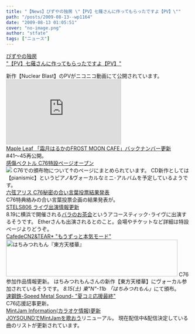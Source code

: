 ```yaml
---
title: "【News】ぴずやの独房 \"【PV】七薙さんに作ってもらったですよ【PV】\""
path: "/posts/2009-08-13--wp1164"
date: "2009-08-13 01:05:51"
cover: "no-image.png"
author: "stfate"
tags: ["ニュース"]
---
```


<style type="text/css">
<!--
p {white-space: pre-wrap};
-->
</style>

<a class="topics" href="http://www.pizuya.com/" target="_blank">ぴずやの独房 "【PV】七薙さんに作ってもらったですよ【PV】"</a>
<div class="news">新作【Nuclear Blast】のPVがニコニコ動画にて公開されています。
<iframe width="312" height="176" src="http://ext.nicovideo.jp/thumb/sm7910254" scrolling="no" style="border:solid 1px #CCC;" frameborder="0"><a href="http://www.nicovideo.jp/watch/sm7910254">【ニコニコ動画】【C76】Pizuya&#039;s Cell x MyonMyon/My Fancy【C76】</a></iframe></div>
<a class="topics" href="http://www.timerocket.co.jp/fmc/" target="_blank">Maple Leaf 「霜月はるかのFROST MOON CAFE」バックナンバー更新</a>
<div class="news">#41～45再公開。</div>
<a class="topics" href="http://www.sen-vec.com/c76.html" target="_blank">感傷ベクトル C76特設ページオープン</a>
<div class="news"><a href="http://www.sen-vec.com/c76.html" target="_blank"><img src="http://www.sen-vec.com/pianismic.jpg"></a>
C76での頒布物について↑のページにまとめられています。
CD新作としては【pianismic】というピアノ&ヴォーカルなミニ･アルバムを予定しているようです。</div>
<a class="topics" href="http://www.rokugen.net/" target="_blank">六弦アリス C76秘密の合い言葉投票結果発表</a>
<div class="news">C76特典絡みの合い言葉投票企画の結果発表が。</div>
<a class="topics" href="http://www.stels806.com/" target="_blank">STELS806 ライヴ出演情報更新</a>
<div class="news">8.19に横浜で開催される<a href="http://www.stels806.com/stels806/live/index.html" target="_blank">バラのお茶会</a>というアコースティック･ライヴに出演するそうです。
Etherさんも出演されるとのこと。会場やチケットなど詳細は特設ページよりどうぞ。</div>
<a class="topics" href="http://homepage2.nifty.com/cn2/" target="_blank">CafedeCN2&TEAR* "もうずっと本気モード"</a>
<div class="news"><a href="http://8lemo.lala.cc/tt/" target="_blank"><img src="http://8lemo.lala.cc/tt/banner1.jpg" alt="はちみつれもん『東方天楼華』" width="468" height="100" border="0" /></a>
C76参加作品情報更新。
はちみつれもんさんの新作【東方天楼華】にヴォーカル参加されているそうです。
<em>8.15(土) 東"N"-11b 「はちみつれもん」</em>にて頒布。</div>
<a class="topics" href="http://www.sm-sound.com/" target="_blank">速鋼鉄-Speed Metal Sound- "夏コミ応援最終"</a>
<div class="news">C76応援記事更新。</div>
<a class="topics" href="http://www.mintjam.net/mj/index.html" target="_blank">MintJam Information(カラオケ情報)更新</a>
<div class="news"><a href="http://www.mintjam.net/joysound/info.htm" target="_blank">JOYSOUNDでMintJamを歌おう</a>リニューアル。
現在配信中&配信決定している曲のリストが更新されています。</div>
